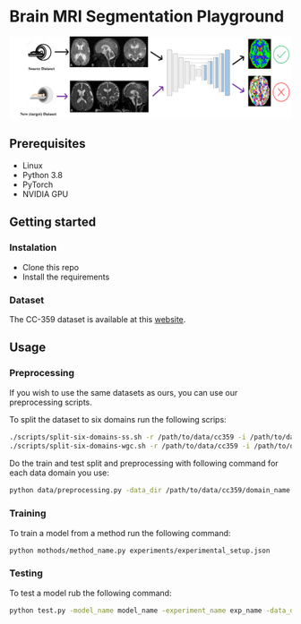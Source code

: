 # Brain MRI Segmentation Playground


![](images/domain_adaptation_problem.png)

## Prerequisites 
- Linux
- Python 3.8
- PyTorch
- NVIDIA GPU

## Getting started
### Instalation
- Clone this repo
- Install the requirements

### Dataset
The CC-359 dataset is available at this [website](https://www.ccdataset.com/).

## Usage

### Preprocessing
If  you wish to use the same datasets as ours, you can use our preprocessing scripts. 

To split the dataset to six domains run the following scrips:

```sh
./scripts/split-six-domains-ss.sh -r /path/to/data/cc359 -i /path/to/data/cc359/original -m /path/to/data/cc359/staple
./scripts/split-six-domains-wgc.sh -r /path/to/data/cc359 -i /path/to/data/cc359/orig -m /path/to/data/cc359/wgc
```

Do the train and test split and preprocessing with following command for each data domain you use:

```sh
python data/preprocessing.py -data_dir /path/to/data/cc359/domain_name
```

### Training
To train a model from a method run the following command:
```sh
python mothods/method_name.py experiments/experimental_setup.json
```

### Testing

To test a model rub the following command:

```sh
python test.py -model_name model_name -experiment_name exp_name -data_dir /path/to/data/cc359/test
```